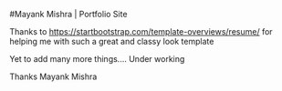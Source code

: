 #Mayank Mishra | Portfolio Site

Thanks to https://startbootstrap.com/template-overviews/resume/ for helping me with such a great and classy look template

Yet to add many more things.... Under working

Thanks Mayank Mishra
